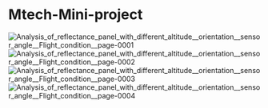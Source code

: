 # Mtech-Mini-project
![Analysis_of_reflectance_panel_with_different_altitude__orientation__sensor_angle__Flight_condition__page-0001](https://user-images.githubusercontent.com/55647096/158544485-8ad7e297-e4d2-4ca1-a39c-535cb474270c.jpg)
![Analysis_of_reflectance_panel_with_different_altitude__orientation__sensor_angle__Flight_condition__page-0002](https://user-images.githubusercontent.com/55647096/158544516-9edeab82-5104-4279-81b2-4cbbad04af29.jpg)
![Analysis_of_reflectance_panel_with_different_altitude__orientation__sensor_angle__Flight_condition__page-0003](https://user-images.githubusercontent.com/55647096/158544525-b3ec765d-34a2-4bed-a6ac-9a86e03ad94e.jpg)
![Analysis_of_reflectance_panel_with_different_altitude__orientation__sensor_angle__Flight_condition__page-0004](https://user-images.githubusercontent.com/55647096/158544536-3f1cf265-df15-45c3-a7c9-01c3c30071ba.jpg)
